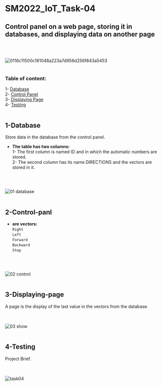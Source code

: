 # SM2022_IoT_Task-04
## Control panel on a web page, storing it in databases, and displaying data on another page
</br>
</br>

![0116c11500c161048a223a7d956d256f843a5453](https://user-images.githubusercontent.com/101488769/186047759-48f90452-9717-441f-974e-6e4621b2e7a0.png)
</br>
</br>

### Table of content:
1- [Database](#1-Database)</br>
2- [Control Panel](#2-Control-panel)</br>
3- [Displaying Page](#3-Displaying-page)</br>
4- [Testing](#4-Testing)
</br>
</br>


## 1-Database
Store data in the database from the control panel.</br>
* <b> The table has two columns:</b> </br>
1- The first column is named ID and in which the automatic numbers are stored.</br>
2- The second column has its name DIRECTIONS and the vectors are stored in it.</br>
</br>
</br>

![01  database](https://user-images.githubusercontent.com/101488769/186055428-94a75087-a651-45ba-8f72-c7fb67040949.png)
</br>
</br>

## 2-Control-panl
* <b> are vectors: </b> </br>
`Right` </br>
`Left` </br>
`Forward` </br>
`Backward` </br>
`Stop`</br>
</br>
</br>

![02  control](https://user-images.githubusercontent.com/101488769/186055593-f904f7ad-98e0-4a50-b53e-d24f5bedf26d.png)
</br>
</br>

## 3-Displaying-page
A page is the display of the last value in the vectors from the database. </br>
</br>
</br>

![03  show](https://user-images.githubusercontent.com/101488769/186055673-b1102321-ca8a-4c41-8845-c6f9b99c3cd4.png)
</br>
</br>

## 4-Testing
Project Brief. </br>
</br>
</br>

![task04](https://user-images.githubusercontent.com/101488769/186055733-b0654ecd-4a2e-45f9-8303-af6d5b089cc4.gif)
</br>
</br>

